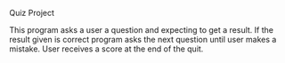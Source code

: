 Quiz Project

This program asks a user a question and expecting to get a result.
If the result given is correct program asks the next question until user makes a mistake.
User receives a score at the end of the quit. 
